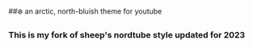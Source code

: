 ##❄️ an arctic, north-bluish theme for youtube

### This is my fork of sheep's nordtube style updated for 2023
